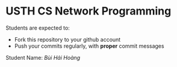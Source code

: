 USTH CS Network Programming
=====================================

Students are expected to:
* Fork this repository to your github account
* Push your commits regularly, with **proper** commit messages

Student Name: *Bùi Hải Hoàng*
